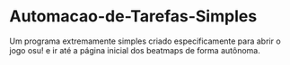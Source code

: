 # Automacao-de-Tarefas-Simples
Um programa extremamente simples criado especificamente para abrir o jogo osu! e ir até a página inicial dos beatmaps de forma autônoma.
